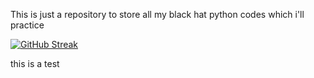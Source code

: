 This is just a repository to store all my 
black hat python codes which i'll practice

[![GitHub Streak](https://streak-stats.demolab.com/?user=HYPERION-08&theme=dark)](https://git.io/streak-stats)

this is a test
